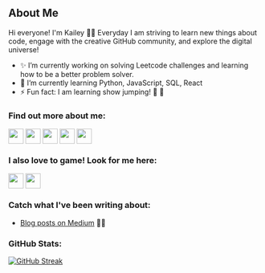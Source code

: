 ## About Me

Hi everyone! I'm Kailey 👋🏻
Everyday I am striving to learn new things about code, engage with the creative GitHub community, and explore the digital universe! 

- ✨ I’m currently working on solving Leetcode challenges and learning how to be a better problem solver.
- 🌱 I’m currently learning Python, JavaScript, SQL, React
- ⚡ Fun fact: I am learning show jumping! 🐎 🐴


### Find out more about me:

<p align="left">
<a href="https://twitter.com/k_kotynski" target="blank"><img align="center" src="https://github.com/mishmanners/MishManners/blob/master/socials/twitter%20(2).png" title = "Twitter" alt="" height="30" /></a>
<a href="https://www.linkedin.com/in/kkotynski/" target="blank"><img align="center" src="https://github.com/mishmanners/MishManners/blob/master/socials/transparent-Linkedin-logo-icon.png" alt="" height="30" /></a>
<a href="https://www.instagram.com/kotynsm/" target="blank"><img align="center" src="https://github.com/mishmanners/MishManners/blob/master/socials/instagram.png" alt="" height="30" /></a>
<a href="https://www.twitch.tv/settings/vheska" target="blank"><img align="center" src="https://github.com/mishmanners/MishManners/blob/master/socials/twitch.png" alt="" height="30" /></a>
<a href="https://www.youtube.com/user/Kae201/videos" target="blank"><img align="center" src="https://github.com/mishmanners/MishManners/blob/master/socials/youtube.png" alt="" height="30" /></a>


### I also love to game! Look for me here:

<a href="https://discordapp.com/invite/f4NFzFt" target="blank"><img align="center" src="https://github.com/mishmanners/MishManners/blob/master/Game%20Icons/discord.png" height="30" /></a>
<a href="https://steamcommunity.com/profiles/76561198094917421/" target="blank"><img align="center" src="https://github.com/mishmanners/MishManners/blob/master/Game%20Icons/Steam.png" height="30" /></a>
  
### Catch what I've been writing about:
- [Blog posts on Medium]([https://dev.to/mishmanners](https://medium.com/@k.kotynski)) ✍🏻

### GitHub Stats:

[![GitHub Streak](https://github-readme-streak-stats.herokuapp.com?user=kotynskm&theme=tokyonight)](https://git.io/streak-stats)

